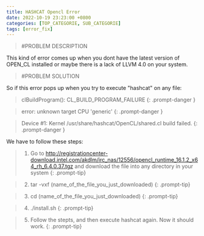 ```yaml
---
title: HASHCAT Opencl Error
date: 2022-10-19 23:23:00 +0800 
categories: [TOP_CATEGORIE, SUB_CATEGORIE]
tags: [error_fix]     
---
```


>#PROBLEM DESCRIPTION

This kind of error comes up when you dont have the latest version of OPEN_CL installed or maybe there is a lack of LLVM 4.0 on your system.

>#PROBLEM SOLUTION

So if this error pops up when you try to execute "hashcat" on any file:

>clBuildProgram(): CL_BUILD_PROGRAM_FAILURE 
{: .prompt-danger }

>error: unknown target CPU 'generic' 
{: .prompt-danger }

>Device #1: Kernel /usr/share/hashcat/OpenCL/shared.cl build failed. 
{: .prompt-danger }

We have to follow these steps:

> 1. Go to http://registrationcenter-download.intel.com/akdlm/irc_nas/12556/opencl_runtime_16.1.2_x64_rh_6.4.0.37.tgz and download the file into any directory in your system 
{: .prompt-tip}

> 2. tar -vxf (name_of_the_file_you_just_downloaded) 
{: .prompt-tip} 

> 3. cd (name_of_the_file_you_just_downloaded) 
{: .prompt-tip} 

> 4. ./install.sh
{: .prompt-tip}

> 5. Follow the stepts, and then execute hashcat again. Now it should work.
{: .prompt-tip}
